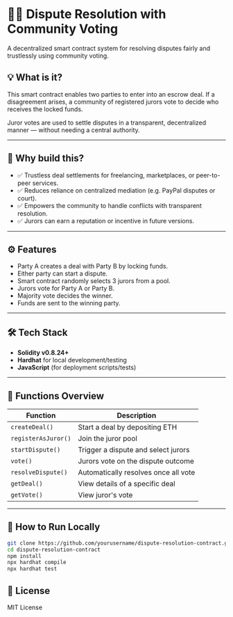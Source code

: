 # 🧑‍⚖️ Dispute Resolution with Community Voting

A decentralized smart contract system for resolving disputes fairly and trustlessly using community voting.

## 💡 What is it?

This smart contract enables two parties to enter into an escrow deal. If a disagreement arises, a community of registered jurors vote to decide who receives the locked funds.

Juror votes are used to settle disputes in a transparent, decentralized manner — without needing a central authority.

---

## 🎯 Why build this?

- ✅ Trustless deal settlements for freelancing, marketplaces, or peer-to-peer services.
- ✅ Reduces reliance on centralized mediation (e.g. PayPal disputes or court).
- ✅ Empowers the community to handle conflicts with transparent resolution.
- ✅ Jurors can earn a reputation or incentive in future versions.

---

## ⚙️ Features

- Party A creates a deal with Party B by locking funds.
- Either party can start a dispute.
- Smart contract randomly selects 3 jurors from a pool.
- Jurors vote for Party A or Party B.
- Majority vote decides the winner.
- Funds are sent to the winning party.

---

## 🛠️ Tech Stack

- **Solidity v0.8.24+**
- **Hardhat** for local development/testing
- **JavaScript** (for deployment scripts/tests)

---

## 🧪 Functions Overview

| Function            | Description                          |
| ------------------- | ------------------------------------ |
| `createDeal()`      | Start a deal by depositing ETH       |
| `registerAsJuror()` | Join the juror pool                  |
| `startDispute()`    | Trigger a dispute and select jurors  |
| `vote()`            | Jurors vote on the dispute outcome   |
| `resolveDispute()`  | Automatically resolves once all vote |
| `getDeal()`         | View details of a specific deal      |
| `getVote()`         | View juror's vote                    |

---

## 🚀 How to Run Locally

```bash
git clone https://github.com/yourusername/dispute-resolution-contract.git
cd dispute-resolution-contract
npm install
npx hardhat compile
npx hardhat test
```

## 📄 License

MIT License

